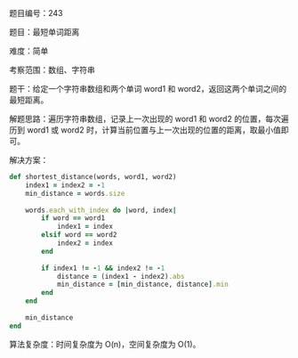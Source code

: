题目编号：243

题目：最短单词距离

难度：简单

考察范围：数组、字符串

题干：给定一个字符串数组和两个单词 word1 和 word2，返回这两个单词之间的最短距离。

解题思路：遍历字符串数组，记录上一次出现的 word1 和 word2 的位置，每次遍历到 word1 或 word2 时，计算当前位置与上一次出现的位置的距离，取最小值即可。

解决方案：

```ruby
def shortest_distance(words, word1, word2)
    index1 = index2 = -1
    min_distance = words.size
    
    words.each_with_index do |word, index|
        if word == word1
            index1 = index
        elsif word == word2
            index2 = index
        end
        
        if index1 != -1 && index2 != -1
            distance = (index1 - index2).abs
            min_distance = [min_distance, distance].min
        end
    end
    
    min_distance
end
```

算法复杂度：时间复杂度为 O(n)，空间复杂度为 O(1)。